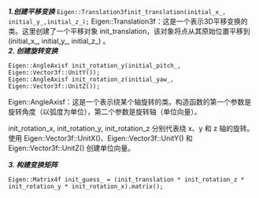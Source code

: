 ***1.创建平移变换***
```Eigen::Translation3finit_translation(initial_x_, initial_y_,initial_z_);```
Eigen::Translation3f：这是一个表示3D平移变换的类。这里创建了一个平移对象 init_translation，该对象将点从其原始位置平移到 (initial_x_, initial_y_, initial_z_) 。  
***2. 创建旋转变换***
```Eigen::AngleAxisf init_rotation_x(initial_roll_, Eigen::Vector3f::UnitX());
Eigen::AngleAxisf init_rotation_y(initial_pitch_, Eigen::Vector3f::UnitY());
Eigen::AngleAxisf init_rotation_z(initial_yaw_, Eigen::Vector3f::UnitZ()); 
```  
      
Eigen::AngleAxisf：这是一个表示绕某个轴旋转的类。构造函数的第一个参数是旋转角度（以弧度为单位），第二个参数是旋转轴（单位向量）。  

init_rotation_x, init_rotation_y, init_rotation_z 分别代表绕 x、y 和 z 轴的旋转。使用 Eigen::Vector3f::UnitX()、Eigen::Vector3f::UnitY() 和 Eigen::Vector3f::UnitZ() 创建单位向量。

***3. 构建变换矩阵***  

```Eigen::Matrix4f init_guess_ = (init_translation * init_rotation_z * init_rotation_y * init_rotation_x).matrix();```
